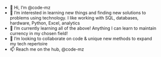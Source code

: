 - 👋 Hi, I’m @code-mz
- 👀 I’m interested in learning new things and finding new solutions to problems using technology. I like working with SQL, databases, hardware, Python, Excel, analytics
- 🌱 I’m currently learning all of the above! Anything I can learn to maintain currency in my chosen field!
- 💞️ I’m looking to collaborate on code & unique new methods to expand my tech repertoire
- 📫 Reach me on the hub, @code-mz

<!---
code-mz/code-mz is a ✨ special ✨ repository because its `README.md` (this file) appears on your GitHub profile.
You can click the Preview link to take a look at your changes.
--->
